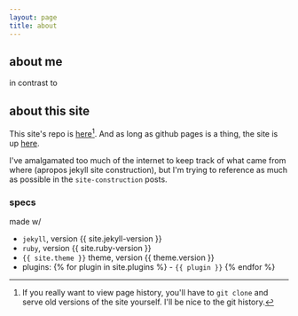 ```yaml
---
layout: page
title: about
---
```

## about me

in contrast to

## about this site
This site's repo is [here](https://github.com/hejohns/hejohns.github.io)[^1].
And as long as github pages is a thing, the site is up [here](https://hejohns.github.io/).

[^1]: If you really want to view page history, you'll have to `git clone` and serve old versions of the site yourself.  I'll be nice to the git history.

I've amalgamated too much of the internet to keep track of what came from where
(apropos jekyll site construction),
but I'm trying to reference as much as possible in the `site-construction` posts.

### specs
made w/
- `jekyll`, version {{ site.jekyll-version }}
- `ruby`, version {{ site.ruby-version }}
- `{{ site.theme }}` theme, version {{ theme.version }}
- plugins:
{% for plugin in site.plugins %}   - `{{ plugin }}`
{% endfor %}
